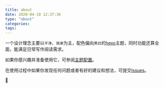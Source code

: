 ```yaml
---
title: about
date: 2020-04-10 12:37:36
type: "about"
categories:
tags:
---
```


一个设计理念主要以`干净`、`简单`为主，配色偏向`黑白`的[hexo](https://hexo.io/)主题，同时功能还算全面，能满足日常写作阅读需求。

如果你感兴趣并准备使用它，可参阅[主题配置](https://github.com/zchengsite/hexo-theme-oranges#hexo-theme-oranges)。

在使用过程中如果你发现任何问题或者有好的建议和想法，可提交[Issues](https://github.com/zchengsite/hexo-theme-oranges/issues)。

🍻
